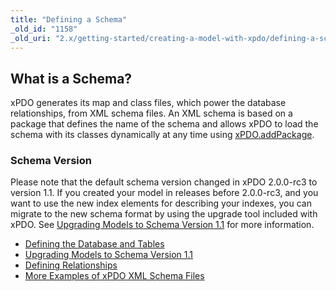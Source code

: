 ```yaml
---
title: "Defining a Schema"
_old_id: "1158"
_old_uri: "2.x/getting-started/creating-a-model-with-xpdo/defining-a-schema/"
---
```


## What is a Schema?

xPDO generates its map and class files, which power the database relationships, from XML schema files. An XML schema is based on a package that defines the name of the schema and allows xPDO to load the schema with its classes dynamically at any time using [xPDO.addPackage](extending-modx/xpdo/class-reference/xpdo/xpdo.addpackage "xPDO.addPackage").

### Schema Version

Please note that the default schema version changed in xPDO 2.0.0-rc3 to version 1.1. If you created your model in releases before 2.0.0-rc3, and you want to use the new index elements for describing your indexes, you can migrate to the new schema format by using the upgrade tool included with xPDO. See [Upgrading Models to Schema Version 1.1](extending-modx/xpdo/custom-models/defining-a-schema/upgrade-schema-v1.0-to-v1.1 "Upgrading Models to Schema Version 1.1") for more information.

- [Defining the Database and Tables](extending-modx/xpdo/custom-models/defining-a-schema/database-and-tables)
- [Upgrading Models to Schema Version 1.1](extending-modx/xpdo/custom-models/defining-a-schema/upgrade-schema-v1.0-to-v1.1)
- [Defining Relationships](extending-modx/xpdo/custom-models/defining-a-schema/relationships)
- [More Examples of xPDO XML Schema Files](extending-modx/xpdo/custom-models/defining-a-schema/more-examples)
